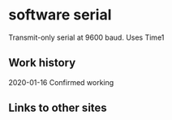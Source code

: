 # software serial

Transmit-only serial at 9600 baud. Uses Time1

## Work history

2020-01-16 Confirmed working

## Links to other sites
